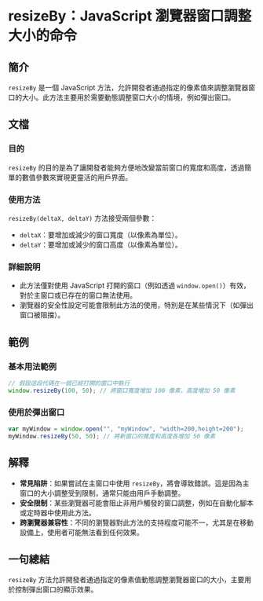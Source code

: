 <!--
Meta Description: # resizeBy：JavaScript 瀏覽器窗口調整大小的命令 ## 簡介 `resizeBy` 是一個 JavaScript 方法，允許開發者通過指定的像素值來調整瀏覽器窗口的大小。此方法主要用於需要動態調整窗口大小的情境，例如彈出窗口。 ## 文檔 ### 目的 `resizeBy` 的目...
Meta Keywords: resizeby, javascript, window, mywindow, deltax
-->

# resizeBy：JavaScript 瀏覽器窗口調整大小的命令

## 簡介
`resizeBy` 是一個 JavaScript 方法，允許開發者通過指定的像素值來調整瀏覽器窗口的大小。此方法主要用於需要動態調整窗口大小的情境，例如彈出窗口。

## 文檔
### 目的
`resizeBy` 的目的是為了讓開發者能夠方便地改變當前窗口的寬度和高度，透過簡單的數值參數來實現更靈活的用戶界面。

### 使用方法
`resizeBy(deltaX, deltaY)` 方法接受兩個參數：
- `deltaX`：要增加或減少的窗口寬度（以像素為單位）。
- `deltaY`：要增加或減少的窗口高度（以像素為單位）。

### 詳細說明
- 此方法僅對使用 JavaScript 打開的窗口（例如透過 `window.open()`）有效，對於主窗口或已存在的窗口無法使用。
- 瀏覽器的安全性設定可能會限制此方法的使用，特別是在某些情況下（如彈出窗口被阻擋）。

## 範例
### 基本用法範例
```javascript
// 假設這段代碼在一個已經打開的窗口中執行
window.resizeBy(100, 50); // 將窗口寬度增加 100 像素，高度增加 50 像素
```

### 使用於彈出窗口
```javascript
var myWindow = window.open("", "myWindow", "width=200,height=200");
myWindow.resizeBy(50, 50); // 將新窗口的寬度和高度各增加 50 像素
```

## 解釋
- **常見陷阱**：如果嘗試在主窗口中使用 `resizeBy`，將會導致錯誤。這是因為主窗口的大小調整受到限制，通常只能由用戶手動調整。
- **安全限制**：某些瀏覽器可能會阻止非用戶觸發的窗口調整，例如在自動化腳本或定時器中使用此方法。
- **跨瀏覽器兼容性**：不同的瀏覽器對此方法的支持程度可能不一，尤其是在移動設備上，使用者可能無法看到任何效果。

## 一句總結
`resizeBy` 方法允許開發者通過指定的像素值動態調整瀏覽器窗口的大小，主要用於控制彈出窗口的顯示效果。